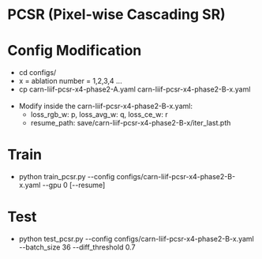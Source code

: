 # PCSR (Pixel-wise Cascading SR)
# Config Modification
- cd configs/
- x = ablation number = 1,2,3,4 ...
- cp carn-liif-pcsr-x4-phase2-A.yaml carn-liif-pcsr-x4-phase2-B-x.yaml<br/><br/>
- Modify inside the carn-liif-pcsr-x4-phase2-B-x.yaml:
  - loss_rgb_w: p, loss_avg_w: q, loss_ce_w: r
  - resume_path: save/carn-liif-pcsr-x4-phase2-B-x/iter_last.pth

# Train
- python train_pcsr.py --config configs/carn-liif-pcsr-x4-phase2-B-x.yaml --gpu 0 [--resume]

# Test
- python test_pcsr.py --config configs/carn-liif-pcsr-x4-phase2-B-x.yaml --batch_size 36 --diff_threshold 0.7
